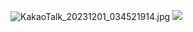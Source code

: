 ![KakaoTalk_20231201_034521914.jpg](C:\Users\sonho\Downloads\일지\11-10%20사진\KakaoTalk_20231201_034521914.jpg)
<img src = "11-10 사진/KakaoTalk_20231201_033752616.jpg">

